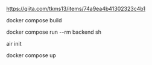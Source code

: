 https://qiita.com/tkms13/items/74a9ea4b41302323c4b1

docker compose build

docker compose run --rm backend sh

air init

docker compose up
